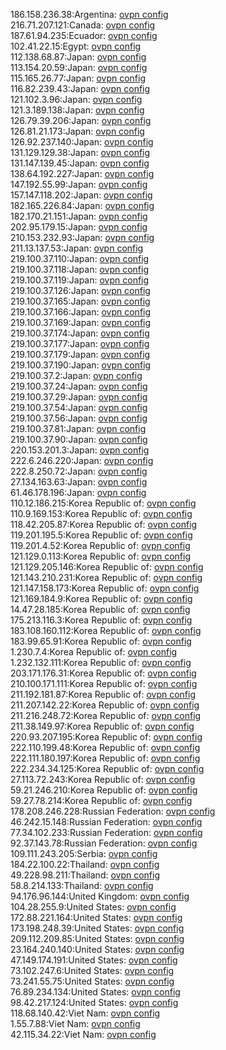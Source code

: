 186.158.236.38:Argentina: [ovpn config](vpn/186_158_236_38.ovpn)  
216.71.207.121:Canada: [ovpn config](vpn/216_71_207_121.ovpn)  
187.61.94.235:Ecuador: [ovpn config](vpn/187_61_94_235.ovpn)  
102.41.22.15:Egypt: [ovpn config](vpn/102_41_22_15.ovpn)  
112.138.68.87:Japan: [ovpn config](vpn/112_138_68_87.ovpn)  
113.154.20.59:Japan: [ovpn config](vpn/113_154_20_59.ovpn)  
115.165.26.77:Japan: [ovpn config](vpn/115_165_26_77.ovpn)  
116.82.239.43:Japan: [ovpn config](vpn/116_82_239_43.ovpn)  
121.102.3.96:Japan: [ovpn config](vpn/121_102_3_96.ovpn)  
121.3.189.138:Japan: [ovpn config](vpn/121_3_189_138.ovpn)  
126.79.39.206:Japan: [ovpn config](vpn/126_79_39_206.ovpn)  
126.81.21.173:Japan: [ovpn config](vpn/126_81_21_173.ovpn)  
126.92.237.140:Japan: [ovpn config](vpn/126_92_237_140.ovpn)  
131.129.129.38:Japan: [ovpn config](vpn/131_129_129_38.ovpn)  
131.147.139.45:Japan: [ovpn config](vpn/131_147_139_45.ovpn)  
138.64.192.227:Japan: [ovpn config](vpn/138_64_192_227.ovpn)  
147.192.55.99:Japan: [ovpn config](vpn/147_192_55_99.ovpn)  
157.147.118.202:Japan: [ovpn config](vpn/157_147_118_202.ovpn)  
182.165.226.84:Japan: [ovpn config](vpn/182_165_226_84.ovpn)  
182.170.21.151:Japan: [ovpn config](vpn/182_170_21_151.ovpn)  
202.95.179.15:Japan: [ovpn config](vpn/202_95_179_15.ovpn)  
210.153.232.93:Japan: [ovpn config](vpn/210_153_232_93.ovpn)  
211.13.137.53:Japan: [ovpn config](vpn/211_13_137_53.ovpn)  
219.100.37.110:Japan: [ovpn config](vpn/219_100_37_110.ovpn)  
219.100.37.118:Japan: [ovpn config](vpn/219_100_37_118.ovpn)  
219.100.37.119:Japan: [ovpn config](vpn/219_100_37_119.ovpn)  
219.100.37.126:Japan: [ovpn config](vpn/219_100_37_126.ovpn)  
219.100.37.165:Japan: [ovpn config](vpn/219_100_37_165.ovpn)  
219.100.37.166:Japan: [ovpn config](vpn/219_100_37_166.ovpn)  
219.100.37.169:Japan: [ovpn config](vpn/219_100_37_169.ovpn)  
219.100.37.174:Japan: [ovpn config](vpn/219_100_37_174.ovpn)  
219.100.37.177:Japan: [ovpn config](vpn/219_100_37_177.ovpn)  
219.100.37.179:Japan: [ovpn config](vpn/219_100_37_179.ovpn)  
219.100.37.190:Japan: [ovpn config](vpn/219_100_37_190.ovpn)  
219.100.37.2:Japan: [ovpn config](vpn/219_100_37_2.ovpn)  
219.100.37.24:Japan: [ovpn config](vpn/219_100_37_24.ovpn)  
219.100.37.29:Japan: [ovpn config](vpn/219_100_37_29.ovpn)  
219.100.37.54:Japan: [ovpn config](vpn/219_100_37_54.ovpn)  
219.100.37.56:Japan: [ovpn config](vpn/219_100_37_56.ovpn)  
219.100.37.81:Japan: [ovpn config](vpn/219_100_37_81.ovpn)  
219.100.37.90:Japan: [ovpn config](vpn/219_100_37_90.ovpn)  
220.153.201.3:Japan: [ovpn config](vpn/220_153_201_3.ovpn)  
222.6.246.220:Japan: [ovpn config](vpn/222_6_246_220.ovpn)  
222.8.250.72:Japan: [ovpn config](vpn/222_8_250_72.ovpn)  
27.134.163.63:Japan: [ovpn config](vpn/27_134_163_63.ovpn)  
61.46.178.196:Japan: [ovpn config](vpn/61_46_178_196.ovpn)  
110.12.186.215:Korea Republic of: [ovpn config](vpn/110_12_186_215.ovpn)  
110.9.169.153:Korea Republic of: [ovpn config](vpn/110_9_169_153.ovpn)  
118.42.205.87:Korea Republic of: [ovpn config](vpn/118_42_205_87.ovpn)  
119.201.195.5:Korea Republic of: [ovpn config](vpn/119_201_195_5.ovpn)  
119.201.4.52:Korea Republic of: [ovpn config](vpn/119_201_4_52.ovpn)  
121.129.0.113:Korea Republic of: [ovpn config](vpn/121_129_0_113.ovpn)  
121.129.205.146:Korea Republic of: [ovpn config](vpn/121_129_205_146.ovpn)  
121.143.210.231:Korea Republic of: [ovpn config](vpn/121_143_210_231.ovpn)  
121.147.158.173:Korea Republic of: [ovpn config](vpn/121_147_158_173.ovpn)  
121.169.184.9:Korea Republic of: [ovpn config](vpn/121_169_184_9.ovpn)  
14.47.28.185:Korea Republic of: [ovpn config](vpn/14_47_28_185.ovpn)  
175.213.116.3:Korea Republic of: [ovpn config](vpn/175_213_116_3.ovpn)  
183.108.160.112:Korea Republic of: [ovpn config](vpn/183_108_160_112.ovpn)  
183.99.65.91:Korea Republic of: [ovpn config](vpn/183_99_65_91.ovpn)  
1.230.7.4:Korea Republic of: [ovpn config](vpn/1_230_7_4.ovpn)  
1.232.132.111:Korea Republic of: [ovpn config](vpn/1_232_132_111.ovpn)  
203.171.176.31:Korea Republic of: [ovpn config](vpn/203_171_176_31.ovpn)  
210.100.171.111:Korea Republic of: [ovpn config](vpn/210_100_171_111.ovpn)  
211.192.181.87:Korea Republic of: [ovpn config](vpn/211_192_181_87.ovpn)  
211.207.142.22:Korea Republic of: [ovpn config](vpn/211_207_142_22.ovpn)  
211.216.248.72:Korea Republic of: [ovpn config](vpn/211_216_248_72.ovpn)  
211.38.149.97:Korea Republic of: [ovpn config](vpn/211_38_149_97.ovpn)  
220.93.207.195:Korea Republic of: [ovpn config](vpn/220_93_207_195.ovpn)  
222.110.199.48:Korea Republic of: [ovpn config](vpn/222_110_199_48.ovpn)  
222.111.180.197:Korea Republic of: [ovpn config](vpn/222_111_180_197.ovpn)  
222.234.34.125:Korea Republic of: [ovpn config](vpn/222_234_34_125.ovpn)  
27.113.72.243:Korea Republic of: [ovpn config](vpn/27_113_72_243.ovpn)  
59.21.246.210:Korea Republic of: [ovpn config](vpn/59_21_246_210.ovpn)  
59.27.78.214:Korea Republic of: [ovpn config](vpn/59_27_78_214.ovpn)  
178.208.246.228:Russian Federation: [ovpn config](vpn/178_208_246_228.ovpn)  
46.242.15.148:Russian Federation: [ovpn config](vpn/46_242_15_148.ovpn)  
77.34.102.233:Russian Federation: [ovpn config](vpn/77_34_102_233.ovpn)  
92.37.143.78:Russian Federation: [ovpn config](vpn/92_37_143_78.ovpn)  
109.111.243.205:Serbia: [ovpn config](vpn/109_111_243_205.ovpn)  
184.22.100.22:Thailand: [ovpn config](vpn/184_22_100_22.ovpn)  
49.228.98.211:Thailand: [ovpn config](vpn/49_228_98_211.ovpn)  
58.8.214.133:Thailand: [ovpn config](vpn/58_8_214_133.ovpn)  
94.176.96.144:United Kingdom: [ovpn config](vpn/94_176_96_144.ovpn)  
104.28.255.9:United States: [ovpn config](vpn/104_28_255_9.ovpn)  
172.88.221.164:United States: [ovpn config](vpn/172_88_221_164.ovpn)  
173.198.248.39:United States: [ovpn config](vpn/173_198_248_39.ovpn)  
209.112.209.85:United States: [ovpn config](vpn/209_112_209_85.ovpn)  
23.164.240.140:United States: [ovpn config](vpn/23_164_240_140.ovpn)  
47.149.174.191:United States: [ovpn config](vpn/47_149_174_191.ovpn)  
73.102.247.6:United States: [ovpn config](vpn/73_102_247_6.ovpn)  
73.241.55.75:United States: [ovpn config](vpn/73_241_55_75.ovpn)  
76.89.234.134:United States: [ovpn config](vpn/76_89_234_134.ovpn)  
98.42.217.124:United States: [ovpn config](vpn/98_42_217_124.ovpn)  
118.68.140.42:Viet Nam: [ovpn config](vpn/118_68_140_42.ovpn)  
1.55.7.88:Viet Nam: [ovpn config](vpn/1_55_7_88.ovpn)  
42.115.34.22:Viet Nam: [ovpn config](vpn/42_115_34_22.ovpn)  
